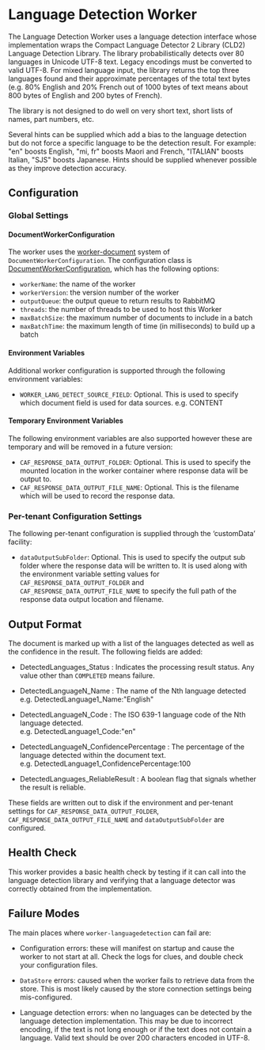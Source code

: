 # Language Detection Worker

The Language Detection Worker uses a language detection interface whose implementation wraps the Compact Language Detector 2 Library (CLD2) Language Detection Library. The library probabilistically detects over 80 languages in Unicode UTF-8 text. Legacy encodings must be converted to valid UTF-8. For mixed language input, the library returns the top three languages found and their approximate percentages of the total text bytes (e.g. 80% English and 20% French out of 1000 bytes of text means about 800 bytes of English and 200 bytes of French).

The library is not designed to do well on very short text, short lists of names, part numbers, etc.

Several hints can be supplied which add a bias to the language detection but do not force a specific language to be the detection result. For example: "en" boosts English, "mi, fr" boosts Maori and French, "ITALIAN" boosts Italian, "SJS" boosts Japanese. Hints should be supplied whenever possible as they improve detection accuracy.

## Configuration

### Global Settings

#### DocumentWorkerConfiguration

The worker uses the [worker-document](https://github.hpe.com/caf/worker-document) system of `DocumentWorkerConfiguration`. The configuration class is [DocumentWorkerConfiguration](https://github.hpe.com/caf/worker-document/blob/develop/worker-document/src/main/java/com/hpe/caf/worker/document/DocumentWorkerConfiguration.java), which has the following options:

- `workerName`: the name of the worker
- `workerVersion`: the version number of the worker
- `outputQueue`: the output queue to return results to RabbitMQ
- `threads`: the number of threads to be used to host this Worker
- `maxBatchSize`: the maximum number of documents to include in a batch
- `maxBatchTime`: the maximum length of time (in milliseconds) to build up a batch

#### Environment Variables
Additional worker configuration is supported through the following environment variables:

- `WORKER_LANG_DETECT_SOURCE_FIELD`: Optional. This is used to specify which document field is used for data sources. e.g. CONTENT 

#### Temporary Environment Variables
The following environment variables are also supported however these are temporary and will be removed in a future version:

- `CAF_RESPONSE_DATA_OUTPUT_FOLDER`: Optional. This is used to specify the mounted location in the worker container where response data will be output to.  
- `CAF_RESPONSE_DATA_OUTPUT_FILE_NAME`: Optional. This is the filename which will be used to record the response data.

### Per-tenant Configuration Settings
The following per-tenant configuration is supplied through the ‘customData’ facility:

- `dataOutputSubFolder`: Optional. This is used to specify the output sub folder where the response data will be written to. It is used along with the environment variable setting values for `CAF_RESPONSE_DATA_OUTPUT_FOLDER` and `CAF_RESPONSE_DATA_OUTPUT_FILE_NAME` to specify the full path of the response data output location and filename.

## Output Format

The document is marked up with a list of the languages detected as well as the confidence in the result. The following fields are added:

- DetectedLanguages_Status : Indicates the processing result status. Any value other than `COMPLETED` means failure.
    
- DetectedLanguageN_Name : The name of the Nth language detected   
e.g. DetectedLanguage1\_Name:"English"

- DetectedLanguageN_Code : The ISO 639-1 language code of the Nth language detected.   
e.g. DetectedLanguage1\_Code:"en"

- DetectedLanguageN_ConfidencePercentage : The percentage of the language detected within the document text.   
e.g. DetectedLanguage1\_ConfidencePercentage:100

- DetectedLanguages_ReliableResult : A boolean flag that signals whether the result is reliable. 

These fields are written out to disk if the environment and per-tenant settings for `CAF_RESPONSE_DATA_OUTPUT_FOLDER`, `CAF_RESPONSE_DATA_OUTPUT_FILE_NAME` and  `dataOutputSubFolder` are configured.

## Health Check

This worker provides a basic health check by testing if it can call into the language detection library and verifying that a language detector was correctly obtained from the implementation.

## Failure Modes

The main places where `worker-languagedetection` can fail are:

- Configuration errors: these will manifest on startup and cause the worker to
not start at all. Check the logs for clues, and double check your configuration
files.

- `DataStore` errors: caused when the worker fails to retrieve data from the store. This is most likely caused by the store connection settings being mis-configured.

- Language detection errors: when no languages can be detected by the language detection implementation. This may be due to incorrect encoding, if the text is not long enough or if the text does not contain a language.
Valid text should be over 200 characters encoded in UTF-8.
